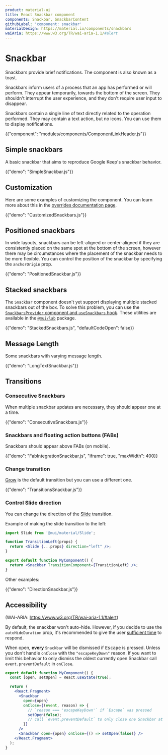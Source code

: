 ```yaml
---
product: material-ui
title: React Snackbar component
components: Snackbar, SnackbarContent
githubLabel: 'component: snackbar'
materialDesign: https://material.io/components/snackbars
waiAria: https://www.w3.org/TR/wai-aria-1.1/#alert
---
```


# Snackbar

<p class="description">Snackbars provide brief notifications. The component is also known as a toast.</p>

Snackbars inform users of a process that an app has performed or will perform. They appear temporarily, towards the bottom of the screen. They shouldn't interrupt the user experience, and they don't require user input to disappear.

Snackbars contain a single line of text directly related to the operation performed.
They may contain a text action, but no icons. You can use them to display notifications.

{{"component": "modules/components/ComponentLinkHeader.js"}}

## Simple snackbars

A basic snackbar that aims to reproduce Google Keep's snackbar behavior.

{{"demo": "SimpleSnackbar.js"}}

## Customization

Here are some examples of customizing the component.
You can learn more about this in the [overrides documentation page](/material-ui/customization/how-to-customize/).

{{"demo": "CustomizedSnackbars.js"}}

## Positioned snackbars

In wide layouts, snackbars can be left-aligned or center-aligned if they are consistently placed on the same spot at the bottom of the screen, however there may be circumstances where the placement of the snackbar needs to be more flexible.
You can control the position of the snackbar by specifying the `anchorOrigin` prop.

{{"demo": "PositionedSnackbar.js"}}

## Stacked snackbars

The `Snackbar` component doesn't yet support displaying multiple stacked snackbars out of the box.
To solve this problem, you can use the [`SnackbarsProvider` component and `useSnackbars` hook](/material-ui/react-stacked-snackbars/).
These utilities are available in the [`@mui/lab`](/material-ui/about-the-lab/) package.

{{"demo": "StackedSnackbars.js", "defaultCodeOpen": false}}

## Message Length

Some snackbars with varying message length.

{{"demo": "LongTextSnackbar.js"}}

## Transitions

### Consecutive Snackbars

When multiple snackbar updates are necessary, they should appear one at a time.

{{"demo": "ConsecutiveSnackbars.js"}}

### Snackbars and floating action buttons (FABs)

Snackbars should appear above FABs (on mobile).

{{"demo": "FabIntegrationSnackbar.js", "iframe": true, "maxWidth": 400}}

### Change transition

[Grow](/material-ui/transitions/#grow) is the default transition but you can use a different one.

{{"demo": "TransitionsSnackbar.js"}}

### Control Slide direction

You can change the direction of the [Slide](/material-ui/transitions/#slide) transition.

Example of making the slide transition to the left:

```jsx
import Slide from '@mui/material/Slide';

function TransitionLeft(props) {
  return <Slide {...props} direction="left" />;
}

export default function MyComponent() {
  return <Snackbar TransitionComponent={TransitionLeft} />;
}
```

Other examples:

{{"demo": "DirectionSnackbar.js"}}

## Accessibility

(WAI-ARIA: https://www.w3.org/TR/wai-aria-1.1/#alert)

By default, the snackbar won't auto-hide. However, if you decide to use the `autoHideDuration` prop, it's recommended to give the user [sufficient time](https://www.w3.org/TR/UNDERSTANDING-WCAG20/time-limits.html) to respond.

When open, **every** `Snackbar` will be dismissed if <kbd class="key">Escape</kbd> is pressed.
Unless you don't handle `onClose` with the `"escapeKeyDown"` reason.
If you want to limit this behavior to only dismiss the oldest currently open Snackbar call `event.preventDefault` in `onClose`.

```jsx
export default function MyComponent() {
  const [open, setOpen] = React.useState(true);

  return (
    <React.Fragment>
      <Snackbar
        open={open}
        onClose={(event, reason) => {
          // `reason === 'escapeKeyDown'` if `Escape` was pressed
          setOpen(false);
          // call `event.preventDefault` to only close one Snackbar at a time.
        }}
      />
      <Snackbar open={open} onClose={() => setOpen(false)} />
    </React.Fragment>
  );
}
```
